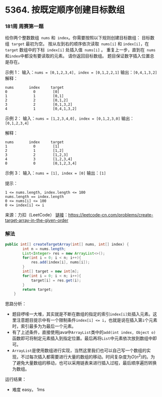 # 5364. 按既定顺序创建目标数组

### 181周 周赛第一题
给你两个整数数组` nums` 和` index`。你需要按照以下规则创建目标数组：
目标数组` target` 最初为空。
按从左到右的顺序依次读取` nums[i]` 和 `index[i]`，在 `target` 数组中的下标` index[i]` 处插入值` nums[i]` 。
重复上一步，直到在` nums` 和` index `中都没有要读取的元素。
请你返回目标数组。
题目保证数字插入位置总是存在。

示例 1：
输入：`nums = [0,1,2,3,4], index = [0,1,2,2,1]`
输出：`[0,4,1,3,2]`
解释：

```
nums       index     target
0            0        [0]
1            1        [0,1]
2            2        [0,1,2]
3            2        [0,1,3,2]
4            1        [0,4,1,3,2]
```

示例 2：
输入：`nums = [1,2,3,4,0], index = [0,1,2,3,0]`
输出：`[0,1,2,3,4]`

解释：

```
nums       index     target
1            0        [1]
2            1        [1,2]
3            2        [1,2,3]
4            3        [1,2,3,4]
0            0        [0,1,2,3,4]
```

示例 3：
输入：`nums = [1], index = [0]`
输出：`[1]`

提示：

```
1 <= nums.length, index.length <= 100
nums.length == index.length
0 <= nums[i] <= 100
0 <= index[i] <= i
```

来源：力扣（LeetCode）
[链接](https://leetcode-cn.com/problems/create-target-array-in-the-given-order)：https://leetcode-cn.com/problems/create-target-array-in-the-given-order

### 解法

```java
public int[] createTargetArray(int[] nums, int[] index) {
        int n = nums.length;
        List<Integer> res = new ArrayList<>();
        for(int i = 0; i < n; i++){
            res.add(index[i], nums[i]);
        }
        int[] target = new int[n];
        for(int i = 0; i < n; i++){
            target[i] = res.get(i);
        }
        return target;
    }
```

思路分析：

* 题目啰嗦一大堆，其实就是不断在数组的指定的索引`index[i]`处插入元素。这里注意题目提示中有一个限制条件`index[i] <= i`，也就是说在插入第`i`个元素时，索引最多为为最后一个元素。
* 有了上述条件，直接使用java中`ArrayList`类中的`add(int index, Object o)`函数即可将制定元素插入到指定位置。最后再将`List`中元素依次放到数组中即可。
* `ArrayList`是使用数组进行实现，当然这里我们也可以自己写一个数组的实现，不过每次插入都需要进行大量的数组的移动。时间复杂度为$O(n^2)$的。为了避免大量数组的移动，也可以采用链表来进行插入过程，最后顺序遍历转换为数组。

运行结果：

* 难度 easy。 1ms